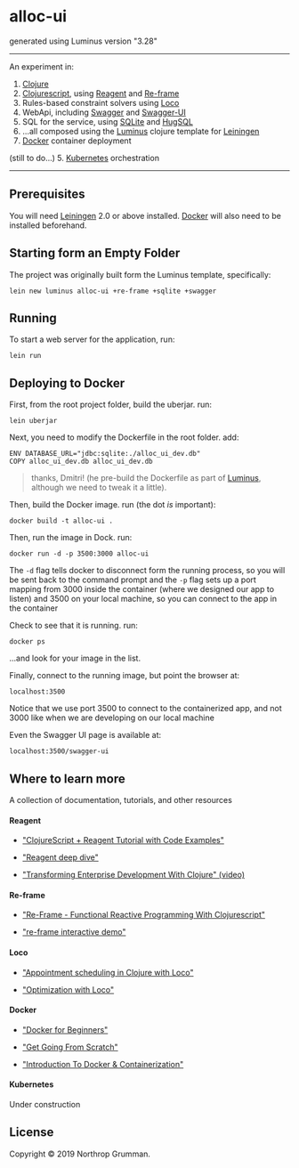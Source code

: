 # alloc-ui

generated using Luminus version "3.28"

---
An experiment in:

1. [Clojure][14]
1. [Clojurescript][15], using [Reagent][10] and [Re-frame][11]
1. Rules-based constraint solvers using [Loco][12]
1. WebApi, including [Swagger][16] and [Swagger-UI][17]
1. SQL for the service, using [SQLite][18] and [HugSQL][19]
1. ...all composed using the [Luminus][20] clojure template for [Leiningen][21]
1. [Docker][13] container deployment



[10]: https://holmsand.github.io/reagent/
[11]: https://github.com/Day8/re-frame
[12]: https://github.com/aengelberg/loco
[13]: https://www.docker.com
[14]: https://clojure.org
[15]: https://clojurescript.org
[16]: https://swagger.io
[17]: https://swagger.io/tools/swagger-ui/
[18]: https://sqlite.org/index.html
[19]: https://www.hugsql.org
[20]: http://www.luminusweb.net
[21]: https://leiningen.org


(still to do...)
5. [Kubernetes][14] orchestration

[14]: https://kubernetes.io

---

## Prerequisites

You will need [Leiningen][1] 2.0 or above installed. [Docker][2] will also need to be installed beforehand.

[1]: https://github.com/technomancy/leiningen
[2]: https://www.docker.com


## Starting form an Empty Folder

The project was originally built form the Luminus template, specifically:

    lein new luminus alloc-ui +re-frame +sqlite +swagger 

## Running

To start a web server for the application, run:

    lein run 
    
    
## Deploying to Docker

First, from the root project folder, build the uberjar. run:

    lein uberjar 
  
Next, you need to modify the Dockerfile in the root folder. add:

    ENV DATABASE_URL="jdbc:sqlite:./alloc_ui_dev.db"
    COPY alloc_ui_dev.db alloc_ui_dev.db

> thanks, Dmitri! (he pre-build the Dockerfile as part of [Luminus](http://www.luminusweb.net), although
we need to tweak it a little).


Then, build the Docker image. run (the dot _is_ important):

    docker build -t alloc-ui . 


Then, run the image in Dock. run:

    docker run -d -p 3500:3000 alloc-ui 

The `-d` flag tells docker to disconnect form the running 
process, so you will be sent back to the command prompt and
the `-p` flag sets up a port mapping from 3000 inside the 
container (where we designed our app to listen) and 3500 on 
your local machine, so you can connect to the app in the 
container

Check to see that it is running. run:

    docker ps 

...and look for your image in the list.

Finally, connect to the running image, but point the browser at:

    localhost:3500 
    
Notice that we use port 3500 to connect to the containerized app, 
and not 3000 like when we are developing on our local machine

Even the Swagger UI page is available at:

    localhost:3500/swagger-ui
      
      
## Where to learn more
      
A collection of documentation, tutorials, and other resources

#### Reagent

- ["ClojureScript + Reagent Tutorial with Code Examples"](https://purelyfunctional.tv/guide/reagent/)

- ["Reagent deep dive"](https://timothypratley.blogspot.com/2017/01/reagent-deep-dive-part-1.html)

- ["Transforming Enterprise Development With Clojure" (video)](https://www.youtube.com/watch?v=nItR5rwP4mY)

#### Re-frame

- ["Re-Frame - Functional Reactive Programming With Clojurescript"](https://dhruvp.github.io/2015/03/07/re-frame/)

- ["re-frame interactive demo"](https://blog.klipse.tech/clojure/2019/02/17/reframe-tutorial.html)


#### Loco

- ["Appointment scheduling in Clojure with Loco"](https://programming-puzzler.blogspot.com/2014/03/appointment-scheduling-in-clojure-with.html)

- ["Optimization with Loco"](https://programming-puzzler.blogspot.com/2014/03/optimization-with-loco.html)

#### Docker

- ["Docker for Beginners"](https://docker-curriculum.com)

- ["Get Going From Scratch"](https://stackify.com/docker-tutorial/)

- ["Introduction To Docker & Containerization"](https://www.edureka.co/blog/docker-tutorial)

#### Kubernetes

Under construction
    
    
    

## License

Copyright © 2019 Northrop Grumman.
